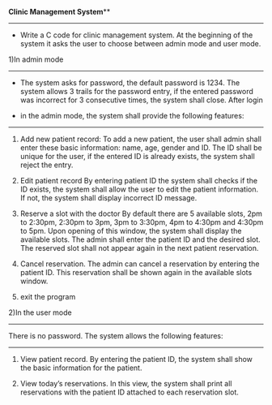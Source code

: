 **************************************Clinic Management System****************************************
******************************************************************************************************
- Write a C code for clinic management system. At the beginning of the system it asks the user to choose
between admin mode and user mode.

1)In admin mode
******************
- The system asks for password, the default password is 1234. The system allows 3 trails for the password
entry, if the entered password was incorrect for 3 consecutive times, the system shall close.
 After login

- in the admin mode, the system shall provide the following features:
**********************************************************************
1. Add new patient record:
To add a new patient, the user shall admin shall enter these basic information: name, age, gender and
ID. The ID shall be unique for the user, if the entered ID is already exists, the system shall reject the
entry.

2. Edit patient record
By entering patient ID the system shall checks if the ID exists, the system shall allow the user to edit the
patient information. If not, the system shall display incorrect ID message.

3. Reserve a slot with the doctor
By default there are 5 available slots, 2pm to 2:30pm, 2:30pm to 3pm, 3pm to 3:30pm, 4pm to 4:30pm
and 4:30pm to 5pm. Upon opening of this window, the system shall display the available slots. The
admin shall enter the patient ID and the desired slot. The reserved slot shall not appear again in the next
patient reservation.

4. Cancel reservation.
The admin can cancel a reservation by entering the patient ID. This reservation shall be shown again in
the available slots window.

5. exit the program

2)In the user mode
********************* 

There is no password. The system allows the following features:
******************************************************************
1. View patient record.
By entering the patient ID, the system shall show the basic information for the patient.

2. View today’s reservations.
In this view, the system shall print all reservations with the patient ID attached to each reservation slot.
